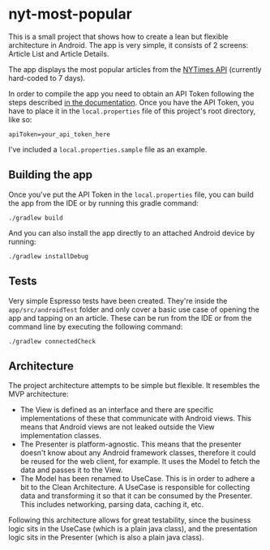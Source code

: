 # nyt-most-popular

This is a small project that shows how to create a lean but flexible architecture in Android.
The app is very simple, it consists of 2 screens: Article List and Article Details.

The app displays the most popular articles from the [NYTimes API](https://developer.nytimes.com/apis) (currently hard-coded to 7 days).

In order to compile the app you need to obtain an API Token following the steps described [in the documentation](https://developer.nytimes.com/get-started).
Once you have the API Token, you have to place it in the `local.properties` file of this project's root directory, like so:

```
apiToken=your_api_token_here
```

I've included a `local.properties.sample` file as an example.

## Building the app

Once you've put the API Token in the `local.properties` file, you can build the app from the IDE or by running this gradle command:

```
./gradlew build
```

And you can also install the app directly to an attached Android device by running:

```
./gradlew installDebug
```

## Tests

Very simple Espresso tests have been created. They're inside the `app/src/androidTest` folder and only cover a basic use case of opening the app and tapping on an article.
These can be run from the IDE or from the command line by executing the following command:

```
./gradlew connectedCheck
```

## Architecture

The project architecture attempts to be simple but flexible. It resembles the MVP architecture:
 - The View is defined as an interface and there are specific implementations of these that communicate with Android views. This means that Android views are not leaked outside the View implementation classes.
 - The Presenter is platform-agnostic. This means that the presenter doesn't know about any Android framework classes, therefore it could be reused for the web client, for example. It uses the Model to fetch the data and passes it to the View.
 - The Model has been renamed to UseCase. This is in order to adhere a bit to the Clean Architecture. A UseCase is responsible for collecting data and transforming it so that it can be consumed by the Presenter. This includes networking, parsing data, caching it, etc.

Following this architecture allows for great testability, since the business logic sits in the UseCase (which is a plain java class), and the presentation logic sits in the Presenter (which is also a plain java class).
